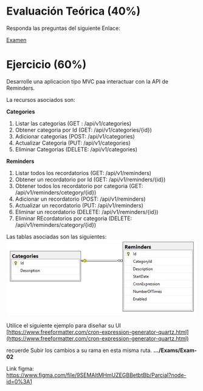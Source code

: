# Evaluación Teórica (40%)
Responda las preguntas del siguiente Enlace:

[Examen]()

# Ejercicio (60%)
Desarrolle una aplicacion tipo MVC paa interactuar con la API de Reminders.

La recursos asociados son:

**Categories** <br>
1. Listar las categorias (GET : /api/v1/categories)
2. Obtener categoria por Id (GET: /api/v1/categories/{id})
3. Adicionar categorias  (POST: /api/v1/categories)
4. Actualizar Categoria (PUT: /api/v1/categories)
5. Eliminar Categorias (DELETE: /api/v1/categories) 

**Reminders** <br>
 1. Listar todos los recordatorios (GET: /api/v1/reminders)
 2. Obtener un recordatorio por Id (GET: /api/v1/reminders/{id})
 3. Obtener todos los recordatorio por categoria (GET: /api/v1/reminders/cetegory/{id})
 4. Adicionar un recordatorio (POST: /api/v1/reminders)
 5. Actualizar un recordatorio (PUT: /api/v1/reminders)
 6. Eliminar un recordatorio (DELETE: /api/v1/reminders/{id})
 7. Eliminar REcordatorios por categoria (DELETE: /api/v1/reminders/category/{id})
  
Las tablas asociadas son las siguientes:
![Entidades](https://github.com/Jucer74/WebDevelopment/blob/main/Exams/Exam-02/img/ER-Diagram.jpg)

Utilice el siguiente ejemplo para diseñar su UI
[https://www.freeformatter.com/cron-expression-generator-quartz.html](https://www.freeformatter.com/cron-expression-generator-quartz.html)

recuerde Subir los cambios a su rama en esta misma ruta.
**.../Exams/Exam-02**

Link figma: https://www.figma.com/file/9SEMAltMHmUZEGBBetbtBb/Parcial?node-id=0%3A1
